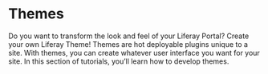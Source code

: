 # Themes [](id=themes)

Do you want to transform the look and feel of your Liferay Portal? Create your 
own Liferay Theme! Themes are hot deployable plugins unique to a site. With 
themes, you can create whatever user interface you want for your site. In this 
section of tutorials, you’ll learn how to develop themes.

